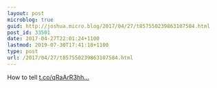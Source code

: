 ```yaml
---
layout: post
microblog: true
guid: http://joshua.micro.blog/2017/04/27/t857550239863107584.html
post_id: 33501
date: 2017-04-27T22:01:24+1100
lastmod: 2019-07-30T17:41:18+1100
type: post
url: /2017/04/27/t857550239863107584.html
---
```

How to tell [t.co/qRaArR3hh...](https://t.co/qRaArR3hhZ)
